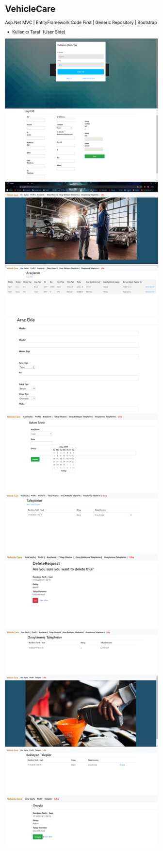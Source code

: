 # VehicleCare
Asp.Net MVC | EntityFramework Code First | Generic Repository | Bootstrap

- Kullanıcı Tarafı (User Side) 

<img src="Screenshots/1.PNG">  
<img src="Screenshots/2.PNG">  
<img src="Screenshots/3.PNG">  
<img src="Screenshots/4.PNG">  
<img src="Screenshots/5.PNG">  
<img src="Screenshots/6.PNG">  
<img src="Screenshots/7.PNG">  
<img src="Screenshots/8.PNG">  
<img src="Screenshots/9.PNG">  
<img src="Screenshots/10.PNG">  
<img src="Screenshots/11.PNG">  
<img src="Screenshots/12.PNG">  
